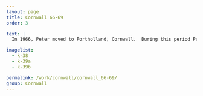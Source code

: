 ```yaml
---
layout: page
title: Cornwall 66-69
order: 3

text: |
  In 1966, Peter moved to Portholland, Cornwall.  During this period Peter's style changed completely.  He credits the challenge of the incredible Portholland light in his transition from heavy, textured, oils to whiter, more transparent, acrylics.  His work was regularly exhibited with both the Newlyn and Penwith Societies of Art.

imagelist:
  - k-38
  - k-39a
  - k-39b

permalink: /work/cornwall/cornwall_66-69/
group: Cornwall
---
```

